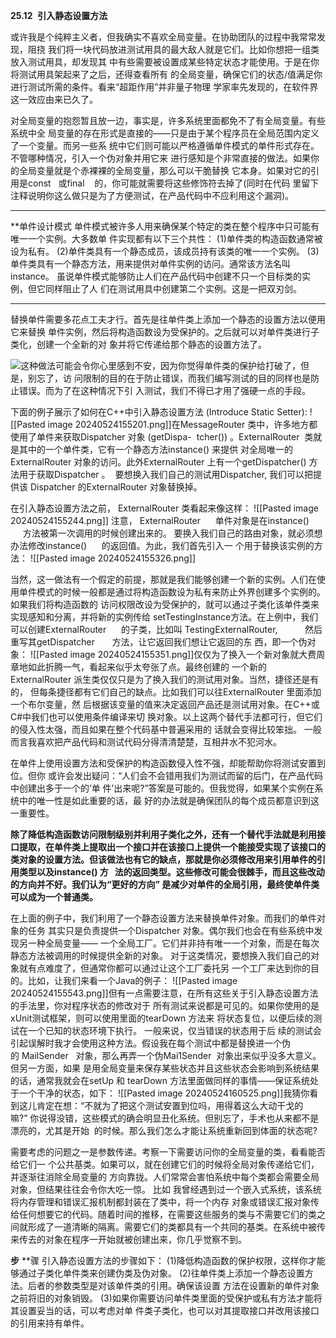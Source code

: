 **25.12**  **引入静态设置方法**

或许我是个纯粹主义者，但我确实不喜欢全局变量。在协助团队的过程中我常常发现，阻挠 我们将一块代码放进测试用具的最大敌人就是它们。比如你想把一组类放入测试用具，却发现其 中有些需要被设置成某些特定状态才能使用。于是在你将测试用具架起来了之后，还得查看所有 的全局变量，确保它们的状态/值满足你进行测试所需的条件。看来“超距作用”并非量子物理 学家率先发现的，在软件界这一效应由来已久了。

对全局变量的抱怨暂且放一边，事实是，许多系统里面都免不了有全局变量。有些系统中全 局变量的存在形式是直接的——只是由于某个程序员在全局范围内定义了一个变量。而另一些系 统中它们则可能以严格遵循单件模式的单件形式存在。不管哪种情况，引入一个伪对象并用它来 进行感知是个非常直接的做法。如果你的全局变量就是个赤裸裸的全局变量，那么可以干脆替换 它本身。如果对它的引用是const   或final    的，你可能就需要将这些修饰符去掉了(同时在代码 里留下注释说明你这么做只是为了方便测试，在产品代码中不应利用这个漏洞)。

***
**单件设计模式
单件模式被许多人用来确保某个特定的类在整个程序中只可能有唯一一个实例。大多数单 件实现都有以下三个共性：
(1)单件类的构造函数通常被设为私有。
(2)单件类具有一个静态成员，该成员持有该类的唯一一个实例。
(3)单件类具有一个静态方法，用来提供对单件实例的访问。通常该方法名叫instance。
虽说单件模式能够防止人们在产品代码中创建不只一个目标类的实例，但它同样阻止了人 们在测试用具中创建第二个实例。这是一把双刃剑。
***

替换单件需要多花点工夫才行。首先是往单件类上添加一个静态的设置方法以便用它来替换 单件实例，然后将构造函数设为受保护的。之后就可以对单件类进行子类化，创建一个全新的对 象并将它传递给那个静态的设置方法了。

![](file:///C:\Users\TY\AppData\Local\Temp\ksohtml85600\wps35.png)这种做法可能会令你心里感到不安，因为你觉得单件类的保护给打破了，但是，别忘了，访 问限制的目的在于防止错误，而我们编写测试的目的同样也是防止错误。而为了在这种情况下引 入测试，我们不得已才用了强硬一点的手段。

下面的例子展示了如何在C++中引入静态设置方法 (Introduce Static Setter):
![[Pasted image 20240524155201.png]]在MessageRouter 类中，许多地方都使用了单件来获取Dispatcher 对象 (getDispa-  tcher()) 。ExternalRouter  类就是其中的一个单件类，它有一个静态方法instance() 来提供 对全局唯一的ExternalRouter 对象的访问。此外ExternalRouter 上有一个getDispatcher() 方法用于获取Dispatcher 。  要想换入我们自己的测试用Dispatcher, 我们可以把提供该 Dispatcher 的ExternalRouter 对象替换掉。

在引入静态设置方法之前， ExternalRouter 类看起来像这样：
![[Pasted image 20240524155244.png]]
注意， ExternalRouter      单件对象是在instance()      方法被第一次调用的时候创建出来的。 要换入我们自己的路由对象，就必须想办法修改instance()      的返回值。为此，我们首先引入一 个用于替换该实例的方法：
![[Pasted image 20240524155326.png]]

当然，这一做法有一个假定的前提，那就是我们能够创建一个新的实例。人们在使用单件模式的时候一般都是通过将构造函数设为私有来防止外界创建多个实例的。如果我们将构造函数的 访问权限改设为受保护的，就可以通过子类化该单件类来实现感知和分离，并将新的实例传给 setTestingInstance方法。在上例中，我们可以创建ExternalRouter      的子类，比如叫 TestingExternalRouter,           然后重写其getDispatcher       方法，让它返回我们想让它返回的东 西，即一个伪对象：
![[Pasted image 20240524155351.png]]仅仅为了换入一个新对象就大费周章地如此折腾一气，看起来似乎太夸张了点。最终创建的 一个新的ExternalRouter 派生类仅仅只是为了换入我们的测试用对象。当然，捷径还是有的， 但每条捷径都有它们自己的缺点。比如我们可以往ExternalRouter 里面添加一个布尔变量，然 后根据该变量的值来决定返回产品还是测试用对象。在C++或C#中我们也可以使用条件编译来切 换对象。以上这两个替代手法都可行，但它们的侵入性太强，而且如果在整个代码基中普遍采用的 话就会变得比较笨拙。 一般而言我喜欢把产品代码和测试代码分得清清楚楚，互相井水不犯河水。

在单件上使用设置方法和受保护的构造函数侵入性不强，却能帮助你将测试安置到位。但你 或许会发出疑问：“人们会不会错用我们为测试而留的后门，在产品代码中创建出多于一个的‘单 件’出来呢?”答案是可能的。但我觉得，如果某个实例在系统中的唯一性是如此重要的话，最 好的办法就是确保团队的每个成员都意识到这一重要性。

**除了降低构造函数访问限制级别并利用子类化之外，还有一个替代手法就是利用接口提取，在单件类上提取出一个接口并在该接口上提供一个能接受实现了该接口的类对象的设置方法。但该做法也有它的缺点，那就是你必须修改用来引用单件的引用类型以及instance() 方   法的返回类型。这些修改可能会很棘手，而且这些改动的方向并不好。我们认为“更好的方向” 是减少对单件的全局引用，最终使单件类可以成为一个普通类。**

在上面的例子中，我们利用了一个静态设置方法来替换单件对象。而我们的单件对象的任务 其实只是负责提供一个Dispatcher 对象。偶尔我们也会在有些系统中发现另一种全局变量—— 一个全局工厂。它们并非持有唯一一个对象，而是在每次静态方法被调用的时候提供全新的对象。 对于这类情况，要想换入我们自己的对象就有点难度了，但通常你都可以通过让这个工厂委托另 一个工厂来达到你的目的。比如，让我们来看一个Java的例子：
![[Pasted image 20240524155543.png]]但有一点需要注意，在所有这些关于引入静态设置方法的手法里，你对程序状态的修改对于 所有测试来说都是可见的。如果你使用的是xUnit测试框架，则可以使用里面的tearDown 方法来 将状态复位，以便后续的测试在一个已知的状态环境下执行。 一般来说，仅当错误的状态用于后 续的测试会引起误解时我才会使用这种方法。假设我在每个测试中都是替换进一个伪的 MailSender   对象，那么再弄一个伪Mai1Sender  对象出来似乎没多大意义。但另一方面，如果 是用全局变量来保存某些状态并且这些状态会影响到系统结果的话，通常我就会在setUp 和 tearDown 方法里面做同样的事情——保证系统处于一个干净的状态，如下：
![[Pasted image 20240524160525.png]]我猜你看到这儿肯定在想：“不就为了把这个测试安置到位吗，用得着这么大动干戈的嘛?” 你说得没错，这些模式的确会明显丑化系统。但别忘了，手术也从来都不是漂亮的，尤其是开始  的时候。那么我们怎么才能让系统重新回到体面的状态呢?

需要考虑的问题之一是参数传递。考察一下需要访问你的全局变量的类，看看能否给它们一 个公共基类。如果可以，就在创建它们的时候将全局对象传递给它们，并逐渐往消除全局变量的 方向靠拢。人们常常会害怕系统中每个类都会需要全局对象，但结果往往会令你大吃一惊。
比如 我曾经遇到过一个嵌入式系统，该系统将内存管理和错误汇报机制都封装在了类中，将一个内存 对象或错误汇报对象传给任何想要它的代码。随着时间的推移，在需要这些服务的类与不需要它们的类之间就形成了一道清晰的隔离。需要它们的类都具有一个共同的基类。在系统中被传来传去的对象在程序一开始就被创建出来，你几乎觉察不到。

**步** **骤
引入静态设置方法的步骤如下：
(1)降低构造函数的保护权限，这样你才能够通过子类化单件类来创建伪类及伪对象。
(2)往单件类上添加一个静态设置方法。后者的参数类型是对该单件类的引用。确保该设置 方法在设置新的单件对象之前将旧的对象销毁。
(3)如果你需要访问单件类里面的受保护或私有方法才能将其设置妥当的话，可以考虑对单 件类子类化，也可以对其提取接口并改用该接口的引用来持有单件。
